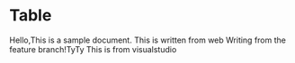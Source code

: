 # Table
Hello,This is a sample document.
This is written from web
Writing from the feature branch!TyTy
This is from visualstudio